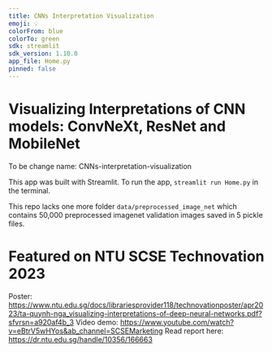 ```yaml
---
title: CNNs Interpretation Visualization
emoji: 💡
colorFrom: blue
colorTo: green
sdk: streamlit
sdk_version: 1.10.0
app_file: Home.py
pinned: false
---
```


# Visualizing Interpretations of CNN models: ConvNeXt, ResNet and MobileNet

To be change name: CNNs-interpretation-visualization

This app was built with Streamlit. To run the app, `streamlit run Home.py` in the terminal.

This repo lacks one more folder `data/preprocessed_image_net` which contains 50,000 preprocessed imagenet validation images saved in 5 pickle files.

# Featured on NTU SCSE Technovation 2023
Poster: https://www.ntu.edu.sg/docs/librariesprovider118/technovationposter/apr2023/ta-quynh-nga_visualizing-interpretations-of-deep-neural-networks.pdf?sfvrsn=a920af4b_3
Video demo: https://www.youtube.com/watch?v=eBtrV5wHYos&ab_channel=SCSEMarketing
Read report here: https://dr.ntu.edu.sg/handle/10356/166663
